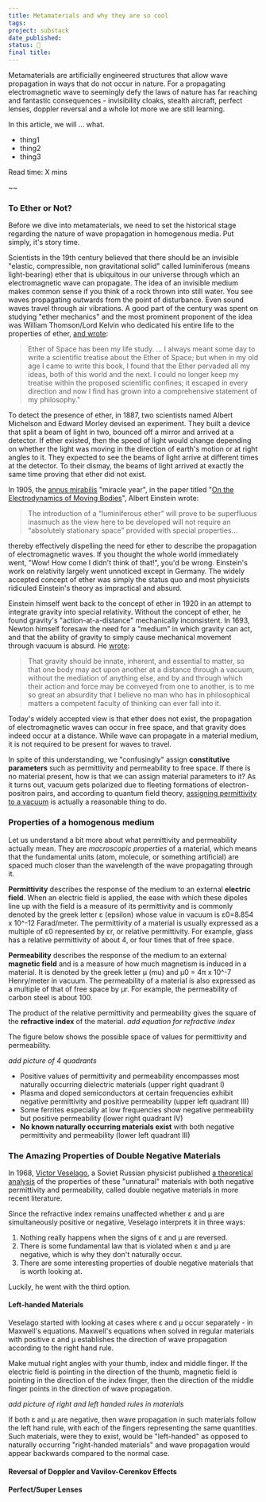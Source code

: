 ```yaml
---
title: Metamaterials and why they are so cool
tags: 
project: substack
date_published: 
status: 🚧
final title:
---
```

Metamaterials are artificially engineered structures that allow wave propagation in ways that do not occur in nature. For a propagating electromagnetic wave to seemingly defy the laws of nature has far reaching and fantastic consequences - invisibility cloaks, stealth aircraft, perfect lenses, doppler reversal and a whole lot more we are still learning.

In this article, we will ... what.
- thing1
- thing2
- thing3

Read time: X mins

~~

### To Ether or Not?

Before we dive into metamaterials, we need to set the historical stage regarding the nature of wave propagation in homogenous media. Put simply, it's story time.

Scientists in the 19th century believed that there should be an invisible "elastic, compressible, non gravitational solid" called luminiferous (means light-bearing) ether that is ubiquitous in our universe through which an electromagnetic wave can propagate. The idea of an invisible medium makes common sense if you think of a rock thrown into still water. You see waves propagating outwards from the point of disturbance. Even sound waves travel through air vibrations. A good part of the century was spent on studying "ether mechanics" and the most prominent proponent of the idea was William Thomson/Lord Kelvin who dedicated his entire life to the properties of ether, [and wrote](https://online.ucpress.edu/hsns/article-abstract/doi/10.2307/27757305/47770/In-Defense-of-Ether-The-British-Response-to?redirectedFrom=fulltext):

> Ether of Space has been my life study. ... I always meant some day to write a scientific treatise about the Ether of Space; but when in my old age I came to write this book, I found that the Ether pervaded all my ideas, both of this world and the next. I could no longer keep my treatise within the proposed scientific confines; it escaped in every direction and now I find has grown into a comprehensive statement of my philosophy."

To detect the presence of ether, in 1887, two scientists named Albert Michelson and Edward Morley devised an experiment. They built a device that split a beam of light in two, bounced off a mirror and arrived at a detector. If ether existed, then the speed of light would change depending on whether the light was moving in the direction of earth's motion or at right angles to it. They expected to see the beams of light arrive at different times at the detector. To their dismay, the beams of light arrived at exactly the same time proving that ether did not exist.

In 1905, the [annus mirabilis](https://en.wikipedia.org/wiki/Annus_mirabilis_papers) "miracle year", in the paper titled "[On the Electrodynamics of Moving Bodies](https://archive.org/details/einstein-1905-relativity/page/n3/mode/2up)", Albert Einstein wrote:

> The introduction of a “luminiferous ether” will prove to be superfluous inasmuch as the view here to be developed will not require an “absolutely stationary space” provided with special properties...

thereby effectively dispelling the need for ether to describe the propagation of electromagnetic waves. If you thought the whole world immediately went, "Wow! How come I didn't think of that!", you'd be wrong. Einstein's work on relativity largely went unnoticed except in Germany. The widely accepted concept of ether was simply the status quo and most physicists ridiculed Einstein's theory as impractical and absurd.

Einstein himself went back to the concept of ether in 1920 in an attempt to integrate gravity into special relativity. Without the concept of ether, he found gravity's "action-at-a-distance" mechanically inconsistent. In 1693, Newton himself foresaw the need for a "medium" in which gravity can act, and that the ability of gravity to simply cause mechanical movement through vacuum is absurd. He [wrote](https://www.jstor.org/stable/27900530):

> That gravity should be innate, inherent, and essential to matter, so that one body may act upon another at a distance through a vacuum, without the mediation of anything else, and by and through which their action and force may be conveyed from one to another, is to me so great an absurdity that I believe no man who has in philosophical matters a competent faculty of thinking can ever fall into it.

Today's widely accepted view is that ether does not exist, the propagation of electromagnetic waves can occur in free space, and that gravity does indeed occur at a distance. While wave can propagate in a material medium, it is not required to be present for waves to travel.

In spite of this understanding, we "confusingly" assign **constitutive parameters** such as permittivity and permeability to free space. If there is no material present, how is that we can assign material parameters to it? As it turns out, vacuum gets polarized due to fleeting formations of electron-positron pairs, and according to quantum field theory, [assigning permittivity to a vacuum](https://link.springer.com/article/10.1007/s10701-020-00339-3) is actually a reasonable thing to do.
### Properties of a homogenous medium

Let us understand a bit more about what permittivity and permeability actually mean. They are *macroscopic properties* of a material, which means that the fundamental units (atom, molecule, or something artificial) are spaced much closer than the wavelength of the wave propagating through it.

**Permittivity** describes the response of the medium to an external **electric field**. When an electric field is applied, the ease with which these dipoles line up with the field is a measure of its permittivity and is commonly denoted by the greek letter ε (epsilon) whose value in vacuum is ε0=8.854 x 10^-12 Farad/meter. The permittivity of a material is usually expressed as a multiple of ε0 represented by εr, or relative permittivity. For example, glass has a relative permittivity of about 4, or four times that of free space.

**Permeability** describes the response of the medium to an external **magnetic field** and is a measure of how much magnetism is induced in a material. It is denoted by the greek letter μ (mu) and μ0 = 4π x 10^-7 Henry/meter in vacuum. The permeability of a material is also expressed as a multiple of that of free space by μr. For example, the permeability of carbon steel is about 100.

The product of the relative permittivity and permeability gives the square of the **refractive index** of the material.
*add equation for refractive index*

The figure below shows the possible space of values for permittivity and permeability.

*add picture of 4 quadrants*

- Positive values of permittivity and permeability encompasses most naturally occurring dielectric materials (upper right quadrant I)
- Plasma and doped semiconductors at certain frequencies exhibit negative permittivity and positive permeability (upper left quadrant III)
- Some ferrites especially at low frequencies show negative permeability but positive permeability (lower right quadrant IV)
- **No known naturally occurring materials exist** with both negative permittivity and permeability (lower left quadrant III)

### The Amazing Properties of Double Negative Materials

In 1968, [Victor Veselago](https://en.wikipedia.org/wiki/Victor_Veselago), a Soviet Russian physicist published [a theoretical analysis](https://iopscience.iop.org/article/10.1070/PU1968v010n04ABEH003699) of the properties of these "unnatural" materials with both negative permittivity and permeability, called double negative materials in more recent literature.

Since the refractive index remains unaffected whether ε and μ are simultaneously positive or negative, Veselago interprets it in three ways:
1. Nothing really happens when the signs of ε and μ are reversed.
2. There is some fundamental law that is violated when ε and μ are negative, which is why they don't naturally occur.
3. There are some interesting properties of double negative materials that is worth looking at.

Luckily, he went with the third option.

#### Left-handed Materials

Veselago started with looking at cases where ε and μ occur separately - in Maxwell's equations. Maxwell's equations when solved in regular materials with positive ε and μ establishes the direction of wave propagation according to the right hand rule.

Make mutual right angles with your thumb, index and middle finger. If the electric field is pointing in the direction of the thumb, magnetic field is pointing in the direction of the index finger, then the direction of the middle finger points in the direction of wave propagation.

*add picture of right and left handed rules in materials*

If both ε and μ are negative, then wave propagation in such materials follow the left hand rule, with each of the fingers representing the same quantities. Such materials, were they to exist, would be "left-handed" as opposed to naturally occurring "right-handed materials" and wave propagation would appear backwards compared to the normal case.

#### Reversal of Doppler and Vavilov-Cerenkov Effects

#### Perfect/Super Lenses












